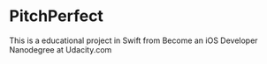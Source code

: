 # PitchPerfect
This is a educational project in Swift from Become an iOS Developer Nanodegree at Udacity.com
